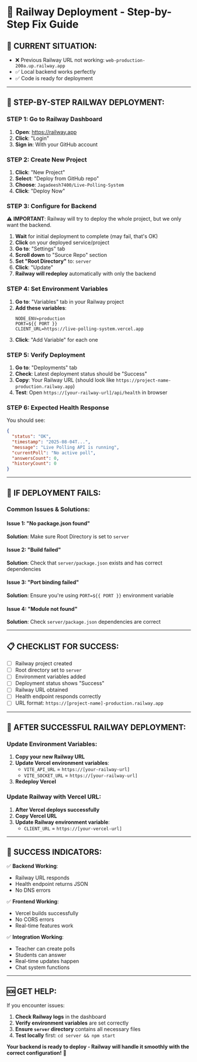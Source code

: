 # 🚂 Railway Deployment - Step-by-Step Fix Guide

## 🎯 **CURRENT SITUATION:**
- ❌ Previous Railway URL not working: `web-production-200a.up.railway.app`
- ✅ Local backend works perfectly  
- ✅ Code is ready for deployment

---

## 🚀 **STEP-BY-STEP RAILWAY DEPLOYMENT:**

### **STEP 1: Go to Railway Dashboard**
1. **Open**: https://railway.app
2. **Click**: "Login" 
3. **Sign in**: With your GitHub account

### **STEP 2: Create New Project**
1. **Click**: "New Project"
2. **Select**: "Deploy from GitHub repo"
3. **Choose**: `Jagadeesh7400/Live-Polling-System`
4. **Click**: "Deploy Now"

### **STEP 3: Configure for Backend**
⚠️ **IMPORTANT**: Railway will try to deploy the whole project, but we only want the backend.

1. **Wait** for initial deployment to complete (may fail, that's OK)
2. **Click** on your deployed service/project
3. **Go to**: "Settings" tab
4. **Scroll down** to "Source Repo" section
5. **Set "Root Directory"** to: `server`
6. **Click**: "Update" 
7. **Railway will redeploy** automatically with only the backend

### **STEP 4: Set Environment Variables**
1. **Go to**: "Variables" tab in your Railway project
2. **Add these variables**:
   ```
   NODE_ENV=production
   PORT=${{ PORT }}
   CLIENT_URL=https://live-polling-system.vercel.app
   ```
3. **Click**: "Add Variable" for each one

### **STEP 5: Verify Deployment**
1. **Go to**: "Deployments" tab
2. **Check**: Latest deployment status should be "Success"
3. **Copy**: Your Railway URL (should look like `https://project-name-production.railway.app`)
4. **Test**: Open `https://[your-railway-url]/api/health` in browser

### **STEP 6: Expected Health Response**
You should see:
```json
{
  "status": "OK",
  "timestamp": "2025-08-04T...",
  "message": "Live Polling API is running",
  "currentPoll": "No active poll",
  "answersCount": 0,
  "historyCount": 0
}
```

---

## 🔧 **IF DEPLOYMENT FAILS:**

### **Common Issues & Solutions:**

#### **Issue 1: "No package.json found"**
**Solution**: Make sure Root Directory is set to `server`

#### **Issue 2: "Build failed"**  
**Solution**: Check that `server/package.json` exists and has correct dependencies

#### **Issue 3: "Port binding failed"**
**Solution**: Ensure you're using `PORT=${{ PORT }}` environment variable

#### **Issue 4: "Module not found"**
**Solution**: Check `server/package.json` dependencies are correct

---

## 📋 **CHECKLIST FOR SUCCESS:**

- [ ] Railway project created
- [ ] Root directory set to `server`
- [ ] Environment variables added
- [ ] Deployment status shows "Success"
- [ ] Railway URL obtained
- [ ] Health endpoint responds correctly
- [ ] URL format: `https://[project-name]-production.railway.app`

---

## 🔄 **AFTER SUCCESSFUL RAILWAY DEPLOYMENT:**

### **Update Environment Variables:**
1. **Copy your new Railway URL**
2. **Update Vercel environment variables**:
   - `VITE_API_URL` = `https://[your-railway-url]`
   - `VITE_SOCKET_URL` = `https://[your-railway-url]`
3. **Redeploy Vercel**

### **Update Railway with Vercel URL:**
1. **After Vercel deploys successfully**
2. **Copy Vercel URL**  
3. **Update Railway environment variable**:
   - `CLIENT_URL` = `https://[your-vercel-url]`

---

## 🎉 **SUCCESS INDICATORS:**

✅ **Backend Working**:
- Railway URL responds
- Health endpoint returns JSON
- No DNS errors

✅ **Frontend Working**:
- Vercel builds successfully  
- No CORS errors
- Real-time features work

✅ **Integration Working**:
- Teacher can create polls
- Students can answer
- Real-time updates happen
- Chat system functions

---

## 🆘 **GET HELP:**

If you encounter issues:
1. **Check Railway logs** in the dashboard
2. **Verify environment variables** are set correctly
3. **Ensure `server` directory** contains all necessary files
4. **Test locally** first: `cd server && npm start`

**Your backend is ready to deploy - Railway will handle it smoothly with the correct configuration!** 🚀

